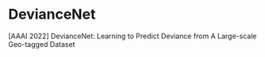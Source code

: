 # DevianceNet
[AAAI 2022] DevianceNet: Learning to Predict Deviance from A Large-scale Geo-tagged Dataset
